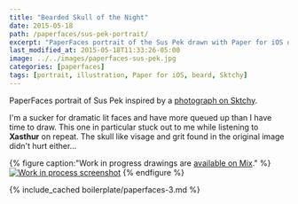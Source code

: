 ```yaml
---
title: "Bearded Skull of the Night"
date: 2015-05-18
path: /paperfaces/sus-pek-portrait/
excerpt: "PaperFaces portrait of the Sus Pek drawn with Paper for iOS on an iPad."
last_modified_at: 2015-05-18T11:33:26-05:00
image: ../../images/paperfaces-sus-pek.jpg
categories: [paperfaces]
tags: [portrait, illustration, Paper for iOS, beard, Sktchy]
---
```


PaperFaces portrait of Sus Pek inspired by a [photograph on Sktchy](https://sktchy.com/ucx5rc).

I'm a sucker for dramatic lit faces and have more queued up than I have time to draw. This one in particular stuck out to me while listening to **Xasthur** on repeat. The skull like visage and grit found in the original image didn't hurt either... 

{% figure caption:"Work in progress drawings are [available on Mix](https://mix.fiftythree.com/11098-Michael-Rose/2963830)." %}
[![Work in process screenshot](../../images/paperfaces-sus-pek-process-1-900.jpg)](../../images/paperfaces-sus-pek-process-1-lg.jpg)
{% endfigure %}

{% include_cached boilerplate/paperfaces-3.md %}
